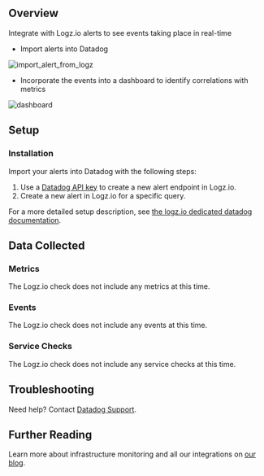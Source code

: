 ## Overview

Integrate with Logz.io alerts to see events taking place in real-time

*   Import alerts into Datadog

![import_alert_from_logz](https://raw.githubusercontent.com/DataDog/integrations-extras/master/logzio/images/import_alert_from_logz.jpg)

*   Incorporate the events into a dashboard to identify correlations with metrics

![dashboard](https://raw.githubusercontent.com/DataDog/integrations-extras/master/logzio/images/dashboard.png)

## Setup

### Installation

Import your alerts into Datadog with the following steps:

1.  Use a [Datadog API key](https://app.datadoghq.com/account/settings#api) to create a new alert endpoint in Logz.io.
2.  Create a new alert in Logz.io for a specific query.

For a more detailed setup description, see [the logz.io dedicated datadog documentation](http://logz.io/blog/log-correlation-datadog/).

## Data Collected
### Metrics
The Logz.io check does not include any metrics at this time.

### Events
The Logz.io check does not include any events at this time.

### Service Checks
The Logz.io check does not include any service checks at this time.

## Troubleshooting
Need help? Contact [Datadog Support](http://docs.datadoghq.com/help/).

## Further Reading

Learn more about infrastructure monitoring and all our integrations on [our blog](https://www.datadoghq.com/blog/).


[1]: https://raw.githubusercontent.com/DataDog/integrations-extras/master/logzio/images/import_alert_from_logz.jpg
[2]: https://raw.githubusercontent.com/DataDog/integrations-extras/master/logzio/images/dashboard.png
[3]: http://logz.io/blog/log-correlation-datadog/
[4]: http://docs.datadoghq.com/help/
[5]: https://www.datadoghq.com/blog/
[6]: https://app.datadoghq.com/account/settings#api
